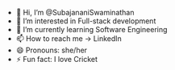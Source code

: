 - 👋 Hi, I’m @SubajananiSwaminathan
- 👀 I’m interested in Full-stack development
- 🌱 I’m currently learning Software Engineering
- 📫 How to reach me -> LinkedIn
- 😄 Pronouns: she/her
- ⚡ Fun fact: I love Cricket

<!---
SubajananiSwaminathan/SubajananiSwaminathan is a ✨ special ✨ repository because its `README.md` (this file) appears on your GitHub profile.
You can click the Preview link to take a look at your changes.
--->
